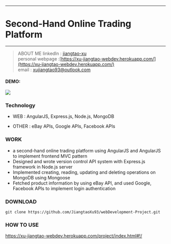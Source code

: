 
---
# Second-Hand Online Trading Platform
-------------

> ABOUT ME
  linkedln : [jiangtao-xu](https://www.linkedin.com/in/jiangtao-xu/)  
  personal webpage :[https://xu-jiangtao-webdev.herokuapp.com/](https://xu-jiangtao-webdev.herokuapp.com/)   
  email : xujiangtao93@outlook.com

#### DEMO:  
![](https://github.com/JiangtaoXu93/webDevelopment-Project/blob/master/taoge1.png)

### Technology
- WEB : AngularJS, Express.js, Node.js, MongoDB

- OTHER : eBay APIs, Google APIs, Facebook APIs

### WORK
- a second-hand online trading platform using AngularJS and AngularJS to implement frontend MVC pattern
- Designed and wrote version control API system with Express.js framework in Node.js server
- Implemented creating, reading, updating and deleting operations on MongoDB using Mongoose
- Fetched product information by using eBay API, and used Google, Facebook APIs to implement login authentication


### DOWNLOAD
```
git clone https://github.com/JiangtaoXu93/webDevelopment-Project.git
```

### HOW TO USE
https://xu-jiangtao-webdev.herokuapp.com/project/index.html#!/




